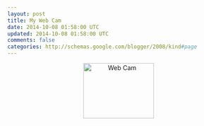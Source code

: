 ```yaml
---           
layout: post
title: My Web Cam
date: 2014-10-08 01:58:00 UTC
updated: 2014-10-08 01:58:00 UTC
comments: false
categories: http://schemas.google.com/blogger/2008/kind#page
---
```

<center>
<img src="http://www.kevinminnis.com/webcam/cam.jpg" alt="Web Cam" width="160px" height="125px"/>
</center>
